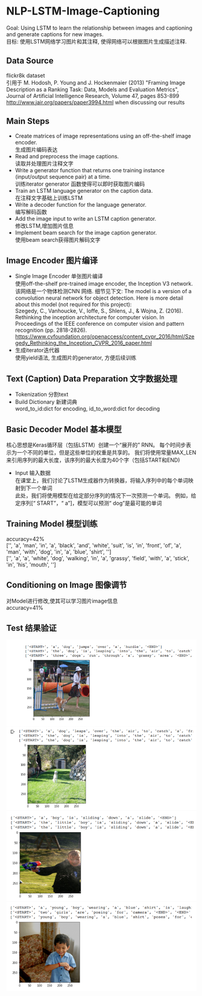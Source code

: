 # NLP-LSTM-Image-Captioning  
Goal: Using LSTM to learn the relationship between images and captioning and generate captions for new images.  
目标: 使用LSTM网络学习图片和其注释, 使得网络可以根据图片生成描述注释.  
## Data Source  
flickr8k dataset  
引用于 M. Hodosh, P. Young and J. Hockenmaier (2013) "Framing Image Description as a Ranking Task: Data, Models and Evaluation Metrics", Journal of Artificial Intelligence Research, Volume 47, pages 853-899 http://www.jair.org/papers/paper3994.html when discussing our results  
## Main Steps  
* Create matrices of image representations using an off-the-shelf image encoder.  
生成图片编码表达
* Read and preprocess the image captions.  
读取并处理图片注释文字  
* Write a generator function that returns one training instance (input/output sequence pair) at a time.  
训练iterator generator 函数使得可以即时获取图片编码  
* Train an LSTM language generator on the caption data.  
在注释文字基础上训练LSTM  
* Write a decoder function for the language generator.  
编写解码函数  
* Add the image input to write an LSTM caption generator.  
修改LSTM,增加图片信息  
* Implement beam search for the image caption generator.  
使用beam search获得图片解码文字  
## Image Encoder 图片编译  
- Single Image Encoder 单张图片编译  
使用off-the-shelf pre-trained image encoder, the Inception V3 network.  
该网络是一个物体检测CNN 网络. 细节见下文: The model is a version of a convolution neural network for object detection. Here is more detail about this model (not required for this project):  
Szegedy, C., Vanhoucke, V., Ioffe, S., Shlens, J., & Wojna, Z. (2016). Rethinking the inception architecture for computer vision. In Proceedings of the IEEE conference on computer vision and pattern recognition (pp. 2818-2826). https://www.cvfoundation.org/openaccess/content_cvpr_2016/html/Szegedy_Rethinking_the_Inception_CVPR_2016_paper.html  
- 生成iterator迭代器  
使用yield语法, 生成图片的generator, 方便后续训练  
## Text (Caption) Data Preparation 文字数据处理  
- Tokenization 分割text  
- Build Dictionary 新建词典  
word_to_id:dict for encoding, id_to_word:dict for decoding  
## Basic Decoder Model 基本模型  
核心思想是Keras循环层（包括LSTM）创建一个“展开的” RNN。 每个时间步表示为一个不同的单位，但是这些单位的权重是共享的。 我们将使用常量MAX_LEN来引用序列的最大长度，该序列的最大长度为40个字（包括START和END)  
- Input 输入数据  
在课堂上，我们讨论了LSTM生成器作为转换器，将输入序列中的每个单词映射到下一个单词    
此处，我们将使用模型在给定部分序列的情况下一次预测一个单词。 例如，给定序列[“ START”，“ a”]，模型可以预测“ dog”是最可能的单词  
## Training Model 模型训练  
accuracy=42%   
['<START>', 'a', 'man', 'in', 'a', 'black', 'and', 'white', 'suit', 'is', 'in', 'front', 'of', 'a', 'man', 'with', 'dog', 'in', 'a', 'blue', 'shirt', '<END>']  
['<START>', 'a', 'a', 'white', 'dog', 'walking', 'in', 'a', 'grassy', 'field', 'with', 'a', 'stick', 'in', 'his', 'mouth', '<END>']  
## Conditioning on Image 图像调节  
对Model进行修改,使其可以学习图片image信息  
accuracy=41%  
## Test 结果验证   
![alt text](https://github.com/songsong1996/NLP-LSTM-Image-Captioning/blob/master/r1.png "r1")  
![alt text](https://github.com/songsong1996/NLP-LSTM-Image-Captioning/blob/master/r2.png "r2")  
![alt text](https://github.com/songsong1996/NLP-LSTM-Image-Captioning/blob/master/r4.png "r4")  
![alt text](https://github.com/songsong1996/NLP-LSTM-Image-Captioning/blob/master/r5.png "r5")  
  


